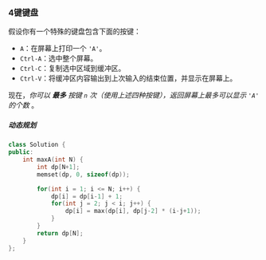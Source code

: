 ### 4键键盘

假设你有一个特殊的键盘包含下面的按键：

- `A`：在屏幕上打印一个 `'A'`。
- `Ctrl-A`：选中整个屏幕。
- `Ctrl-C`：复制选中区域到缓冲区。
- `Ctrl-V`：将缓冲区内容输出到上次输入的结束位置，并显示在屏幕上。

现在，*你可以 **最多** 按键 `n` 次（使用上述四种按键），返回屏幕上最多可以显示 `'A'` 的个数* 。

 

##### 动态规划

```c++
class Solution {
public:
    int maxA(int N) {
        int dp[N+1];
        memset(dp, 0, sizeof(dp));

        for(int i = 1; i <= N; i++) {
            dp[i] = dp[i-1] + 1;
            for(int j = 2; j < i; j++) {
                dp[i] = max(dp[i], dp[j-2] * (i-j+1));
            }
        }
        return dp[N];
    }
};
```

